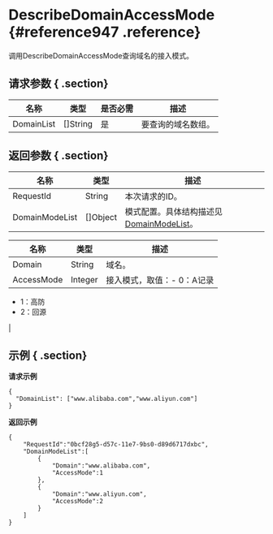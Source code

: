 # DescribeDomainAccessMode {#reference947 .reference}

调用DescribeDomainAccessMode查询域名的接入模式。

## 请求参数 { .section}

|名称|类型|是否必需|描述|
|--|--|----|--|
|DomainList|\[\]String|是|要查询的域名数组。|

## 返回参数 { .section}

|名称|类型|描述|
|--|--|--|
|RequestId|String|本次请求的ID。|
|DomainModeList|\[\]Object|模式配置。具体结构描述见[DomainModeList](#)。|

|名称|类型|描述|
|--|--|--|
|Domain|String|域名。|
|AccessMode|Integer|接入模式，取值：-   0：A记录
-   1：高防
-   2：回源

|

## 示例 { .section}

**请求示例**

```
{
  "DomainList": ["www.alibaba.com","www.aliyun.com"]
}

```

**返回示例**

```
{
    "RequestId":"0bcf28g5-d57c-11e7-9bs0-d89d6717dxbc",
    "DomainModeList":[
        {
            "Domain":"www.alibaba.com",
            "AccessMode":1
        },
        {
            "Domain":"www.aliyun.com",
            "AccessMode":2
        }
    ]
}

```


